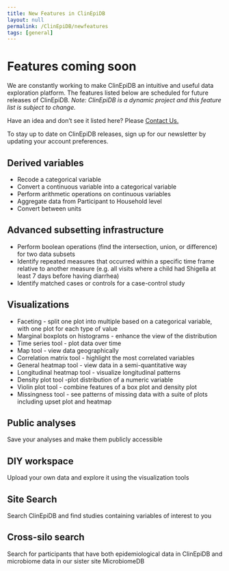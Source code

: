 ```yaml
---
title: New Features in ClinEpiDB
layout: null
permalink: /ClinEpiDB/newfeatures
tags: [general]
---
```

<div id="ce-static-content"></div>

  <h1>Features coming soon</h1>
    <p>
    We are constantly working to make ClinEpiDB an intuitive and useful data exploration platform. The features listed below are scheduled for future releases of ClinEpiDB. <i>Note: ClinEpiDB is a dynamic project and this feature list is subject to change.</i>
    </p>
    <p>
    Have an idea and don’t see it listed here? Please <a href="https://clinepidb.org/ce/app/contact-us">Contact Us.</a>
    </p>
    <p>
    To stay up to date on ClinEpiDB releases, sign up for our newsletter by updating your account preferences.
    </p>
  
<div><!-- Feature List-->
  <h2 id="DerivedVariables">Derived variables</h2>
    <div>
      <p>
      <ul>
      <li>Recode a categorical variable</li>
      <li>Convert a continuous variable into a categorical variable</li>
      <li>Perform arithmetic operations on continuous variables</li>
      <li>Aggregate data from Participant to Household level</li>
      <li>Convert between units</li>
      </ul>
      </p>
    </div>

  <h2 id="AdvancedSubsetting">Advanced subsetting infrastructure</h2>
    <div>
      <p>
      <ul>
      <li>Perform boolean operations (find the intersection, union, or difference) for two data subsets</li>
      <li>Identify repeated measures that occurred within a specific time frame relative to another measure (e.g. all visits where a child had Shigella at least 7 days before having diarrhea)</li>
      <li>Identify matched cases or controls for a case-control study </li>
      </ul>
      </p>
    </div>

  <h2 id="Visualizations">Visualizations</h2>
    <div>
      <p>
      <ul>
      <li>Faceting - split one plot into multiple based on a categorical variable, with one plot for each type of value</li>
      <li>Marginal boxplots on histograms - enhance the view of the distribution</li>
      <li>Time series tool - plot data over time</li>
      <li>Map tool - view data geographically</li>
      <li>Correlation matrix tool - highlight the most correlated variables</li>
      <li>General heatmap tool - view data in a semi-quantitative way</li>
      <li>Longitudinal heatmap tool - visualize longitudinal patterns</li>
      <li>Density plot tool -plot distribution of a numeric variable</li>
      <li>Violin plot tool - combine features of a box plot and density plot</li>
      <li>Missingness tool - see patterns of missing data with a suite of plots including upset plot and heatmap</li>
      </ul>
      </p>
    </div>

  <h2 id="PublicAnalyses">Public analyses</h2>
    <div>
      <p>
      Save your analyses and make them publicly accessible
      </p>
    </div>
  
  <h2 id="DIY">DIY workspace</h2>
    <div>
      <p>
      Upload your own data and explore it using the visualization tools
      </p>
    </div>

  <h2 id="SiteSearch">Site Search</h2>
  <div><!-- SiteSearch-->
    <p>
    Search ClinEpiDB and find studies containing variables of interest to you
    </p>
  </div><!-- END SiteSearch-->

  <h2 id="Cross-siloSearch">Cross-silo search</h2>
  <div><!-- Cross Silo Search-->
    <p>
    Search for participants that have both epidemiological data in ClinEpiDB and microbiome data in our sister site MicrobiomeDB
    </p>
  </div><!-- END Cross Silo Search-->
</div><!-- END Feature List-->
